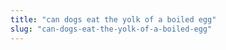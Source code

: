 ```yaml
---
title: "can dogs eat the yolk of a boiled egg"
slug: "can-dogs-eat-the-yolk-of-a-boiled-egg"
---
```



